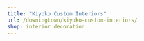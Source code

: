 ```yaml
---
title: "Kiyoko Custom Interiors"
url: /downingtown/kiyoko-custom-interiors/
shop: interior decoration
---
```

